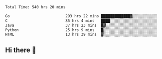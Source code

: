 <!--START_SECTION:waka-->

```txt
Total Time: 540 hrs 20 mins

Go                         293 hrs 22 mins █████████████▓░░░░░░░░░░░   54.21 %
C                          85 hrs 4 mins   ████░░░░░░░░░░░░░░░░░░░░░   15.72 %
Java                       37 hrs 23 mins  █▓░░░░░░░░░░░░░░░░░░░░░░░   06.91 %
Python                     25 hrs 9 mins   █░░░░░░░░░░░░░░░░░░░░░░░░   04.65 %
HTML                       13 hrs 39 mins  ▓░░░░░░░░░░░░░░░░░░░░░░░░   02.52 %
```

<!--END_SECTION:waka-->

## Hi there 👋

<!--
**prorok210/prorok210** is a ✨ _special_ ✨ repository because its `README.md` (this file) appears on your GitHub profile.

Here are some ideas to get you started:

- 🔭 I’m currently working on ...
- 🌱 I’m currently learning ...
- 👯 I’m looking to collaborate on ...
- 🤔 I’m looking for help with ...
- 💬 Ask me about ...
- 📫 How to reach me: ...
- 😄 Pronouns: ...
- ⚡ Fun fact: ...
-->
